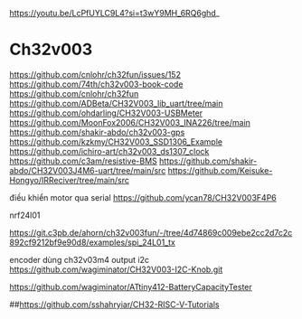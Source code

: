 https://youtu.be/LcPfUYLC9L4?si=t3wY9MH_6RQ6ghd_
# Ch32v003
https://github.com/cnlohr/ch32fun/issues/152
https://github.com/74th/ch32v003-book-code
https://github.com/cnlohr/ch32fun
https://github.com/ADBeta/CH32V003_lib_uart/tree/main
https://github.com/ohdarling/CH32V003-USBMeter
https://github.com/MoonFox2006/CH32V003_INA226/tree/main
https://github.com/shakir-abdo/ch32v003-gps
https://github.com/kzkmy/CH32V003_SSD1306_Example
https://github.com/ichiro-art/ch32v003_ds1307_clock
https://github.com/c3am/resistive-BMS
https://github.com/shakir-abdo/CH32V003J4M6-uart/tree/main/src
https://github.com/Keisuke-Hongyo/IRReciver/tree/main/src

điều khiển motor qua serial
https://github.com/ycan78/CH32V003F4P6

nrf24l01

https://git.c3pb.de/ahorn/ch32v003fun/-/tree/4d74869c009ebe2cc2d7c2c892cf9212bf9e90d8/examples/spi_24L01_tx

encoder dùng ch32v03m4 output i2c
https://github.com/wagiminator/CH32V003-I2C-Knob.git

https://github.com/wagiminator/ATtiny412-BatteryCapacityTester

##https://github.com/sshahryiar/CH32-RISC-V-Tutorials
